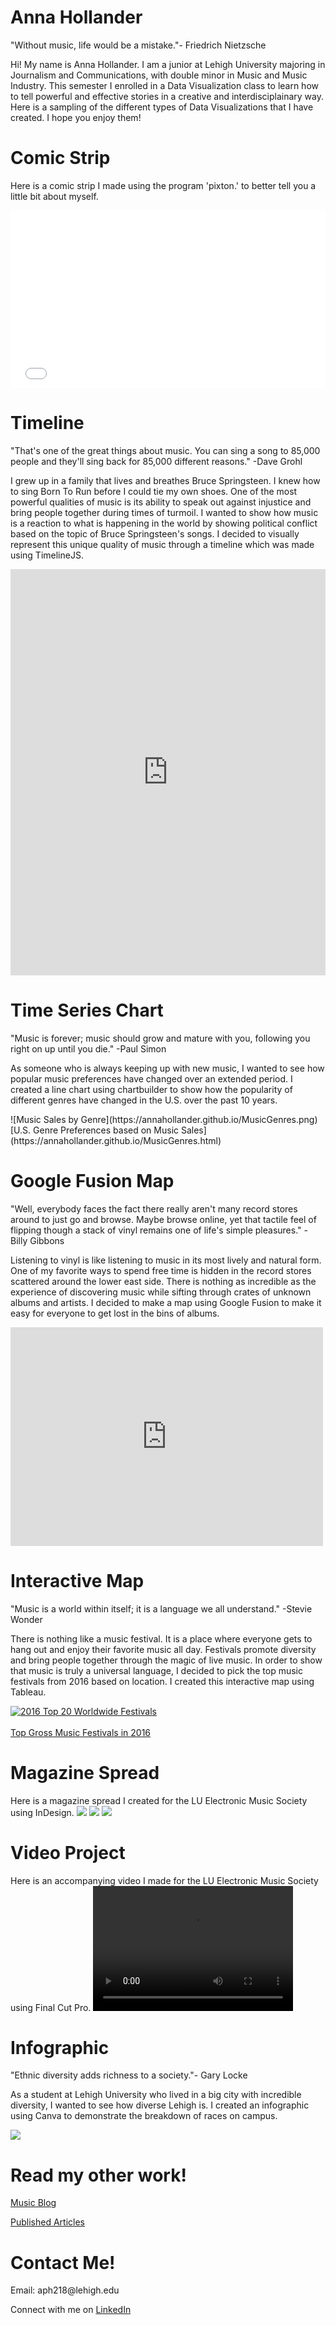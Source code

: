 <h1>Anna Hollander</h1>
<p> "Without music, life would be a mistake."- Friedrich Nietzsche </p>
<p> Hi! My name is Anna Hollander. I am a junior at Lehigh University majoring in Journalism and Communications, with double minor in Music and Music Industry. This semester I enrolled in a Data Visualization class to learn how to tell powerful and effective stories in a creative and interdisciplainary way. Here is a sampling of the different types of Data Visualizations that I have created. I hope you enjoy them! </p>
<h1> Comic Strip </h1> 
<p> Here is a comic strip I made using the program 'pixton.' to better tell you a little bit about myself. </p>
<iframe src="//www.pixton.com/embed/yd8obfwx" frameborder="0" width="100%" height="284" allowfullscreen></iframe>
<h1> Timeline </h1>
<p> "That's one of the great things about music. You can sing a song to 85,000 people and they'll sing back for 85,000 different reasons." -Dave Grohl </p>
<p> I grew up in a family that lives and breathes Bruce Springsteen. I knew how to sing Born To Run before I could tie my own shoes. One of the most powerful qualities of music is its ability to speak out against injustice and bring people together  during times of turmoil. I wanted to show how music is a reaction to what is happening in the world by showing political conflict based on the topic of Bruce Springsteen's songs. I decided to visually represent this unique quality of music through a timeline which was made using TimelineJS.</p>
<iframe src='https://cdn.knightlab.com/libs/timeline3/latest/embed/index.html?source=1XtLSnsPB0Brjt6tOeZ3HwN1gpM08vd6G71t_JI7YwyI&font=Default&lang=en&initial_zoom=2&height=650' width='100%' height='650' webkitallowfullscreen mozallowfullscreen allowfullscreen frameborder='0'></iframe>
<h1> Time Series Chart </h1>
"Music is forever; music should grow and mature with you, following you right on up until you die." -Paul Simon
<p> As someone who is always keeping up with new music, I wanted to see how popular music preferences have changed over an extended period. I created a line chart using chartbuilder to show how the popularity of different genres have changed in the U.S. over the past 10 years. </p>
![Music Sales by Genre](https://annahollander.github.io/MusicGenres.png)
[U.S. Genre Preferences based on Music Sales](https://annahollander.github.io/MusicGenres.html)
<h1> Google Fusion Map </h1>
"Well, everybody faces the fact there really aren't many record stores around to just go and browse. Maybe browse online, yet that tactile feel of flipping though a stack of vinyl remains one of life's simple pleasures." - Billy Gibbons
<p> Listening to vinyl is like listening to music in its most lively and natural form. One of my favorite ways to spend free time is hidden in the record stores scattered around the lower east side. There is nothing as incredible as the experience of discovering music while sifting through crates of unknown albums and artists. I decided to make a map using Google Fusion to make it easy for everyone to get lost in the bins of albums.
 </p>
<iframe width="500" height="350" scrolling="no" frameborder="no" src="https://fusiontables.google.com/embedviz?q=select+col0+from+1O27WV41IS5l5pOc83wYd3yFkjPN3YAhIatW23nTk&amp;viz=MAP&amp;h=false&amp;lat=40.73394974974567&amp;lng=-73.95545433809048&amp;t=1&amp;z=13&amp;l=col0&amp;y=2&amp;tmplt=2&amp;hml=ONE_COL_LAT_LNG"></iframe>
<h1> Interactive Map </h1>
<p> "Music is a world within itself; it is a language we all understand." -Stevie Wonder
<p> There is nothing like a music festival. It is a place where everyone gets to hang out and enjoy their favorite music all day. Festivals promote diversity and bring people together through the magic of live music. In order to show that music is truly a universal language, I decided to pick the top music festivals from 2016 based on location. I created this interactive map using Tableau. </p>
<md>
<div class='tableauPlaceholder' id='viz1489009906615' style='position: relative'><noscript><a href='#'><img alt='2016 Top 20 Worldwide Festivals ' src='https:&#47;&#47;public.tableau.com&#47;static&#47;images&#47;Mu&#47;MusicFestivals&#47;Dashboard4&#47;1_rss.png' style='border: none' /></a></noscript><object class='tableauViz'  style='display:none;'><param name='host_url' value='https%3A%2F%2Fpublic.tableau.com%2F' /> <param name='site_root' value='' /><param name='name' value='MusicFestivals&#47;Dashboard4' /><param name='tabs' value='no' /><param name='toolbar' value='yes' /><param name='static_image' value='https:&#47;&#47;public.tableau.com&#47;static&#47;images&#47;Mu&#47;MusicFestivals&#47;Dashboard4&#47;1.png' /> <param name='animate_transition' value='yes' /><param name='display_static_image' value='yes' /><param name='display_spinner' value='yes' /><param name='display_overlay' value='yes' /><param name='display_count' value='yes' /></object></div>                <script type='text/javascript'>                    var divElement = document.getElementById('viz1489009906615');                    var vizElement = divElement.getElementsByTagName('object')[0];                    vizElement.style.minWidth='424px';vizElement.style.maxWidth='654px';vizElement.style.width='100%';vizElement.style.minHeight='629px';vizElement.style.maxHeight='929px';vizElement.style.height=(divElement.offsetWidth*0.75)+'px';                    var scriptElement = document.createElement('script');                    scriptElement.src = 'https://public.tableau.com/javascripts/api/viz_v1.js';                    vizElement.parentNode.insertBefore(scriptElement, vizElement);                </script>
</md>
<br>
<a href="https://annahollander.github.io/MusicFestivals.html">Top Gross Music Festivals in 2016</a>
<br>
<h1> Magazine Spread</h1>
<p> Here is a magazine spread I created for the LU Electronic Music Society using InDesign.
<img src="http://annahollander.github.io/LUEMS.png">
<img src="http://annahollander.github.io/LUEMS2.png">
<img src="http://annahollander.github.io/LUEMS3.png">
<h1> Video Project </h1>
<p> Here is an accompanying video I made for the LU Electronic Music Society using Final Cut Pro.
<video src="video.mp4" width="320" height="200" controls preload></video>
<h1>Infographic</h1>
<p>"Ethnic diversity adds richness to a society."- Gary Locke
<p> As a student at Lehigh University who lived in a big city with incredible diversity, I wanted to see how diverse Lehigh is. I created an infographic using Canva to demonstrate the breakdown of races on campus.</p>
<img src="https://annahollander.github.io/lehighdiversity.png">
<h1> Read my other work! </h2>
<a href="https://ahollanderblog.wordpress.com/">Music Blog</a></p>
<a href="http://thebrownandwhite.com/author/aph218/">Published Articles</a></p>
<h1> Contact Me! </h1>
<p> Email: aph218@lehigh.edu </p>
<p>Connect with me on <a href="https://www.linkedin.com/in/anna-hollander-80216a10b/">LinkedIn</a></p>

